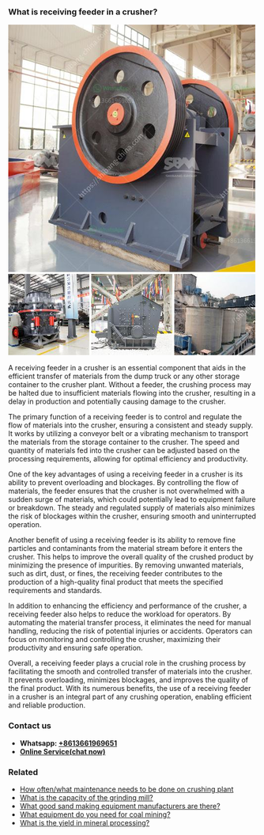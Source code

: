 <h3>What is receiving feeder in a crusher?</h3><img src='1701743401.jpg' alt=''><p>A receiving feeder in a crusher is an essential component that aids in the efficient transfer of materials from the dump truck or any other storage container to the crusher plant. Without a feeder, the crushing process may be halted due to insufficient materials flowing into the crusher, resulting in a delay in production and potentially causing damage to the crusher.</p><p>The primary function of a receiving feeder is to control and regulate the flow of materials into the crusher, ensuring a consistent and steady supply. It works by utilizing a conveyor belt or a vibrating mechanism to transport the materials from the storage container to the crusher. The speed and quantity of materials fed into the crusher can be adjusted based on the processing requirements, allowing for optimal efficiency and productivity.</p><p>One of the key advantages of using a receiving feeder in a crusher is its ability to prevent overloading and blockages. By controlling the flow of materials, the feeder ensures that the crusher is not overwhelmed with a sudden surge of materials, which could potentially lead to equipment failure or breakdown. The steady and regulated supply of materials also minimizes the risk of blockages within the crusher, ensuring smooth and uninterrupted operation.</p><p>Another benefit of using a receiving feeder is its ability to remove fine particles and contaminants from the material stream before it enters the crusher. This helps to improve the overall quality of the crushed product by minimizing the presence of impurities. By removing unwanted materials, such as dirt, dust, or fines, the receiving feeder contributes to the production of a high-quality final product that meets the specified requirements and standards.</p><p>In addition to enhancing the efficiency and performance of the crusher, a receiving feeder also helps to reduce the workload for operators. By automating the material transfer process, it eliminates the need for manual handling, reducing the risk of potential injuries or accidents. Operators can focus on monitoring and controlling the crusher, maximizing their productivity and ensuring safe operation.</p><p>Overall, a receiving feeder plays a crucial role in the crushing process by facilitating the smooth and controlled transfer of materials into the crusher. It prevents overloading, minimizes blockages, and improves the quality of the final product. With its numerous benefits, the use of a receiving feeder in a crusher is an integral part of any crushing operation, enabling efficient and reliable production.</p><h3>Contact us</h3><ul><li><strong>Whatsapp:&nbsp;<a href="https://wa.me/8613661969651">+8613661969651</a></strong></li><li><a href="https://swt.shibang-china.com/?git&amp;zhl&amp;What is receiving feeder in a crusher"><strong>Online Service(chat now)</strong></a></li></ul><h3>Related</h3><ul><li><a href='How oftenwhat maintenance needs to be done on crushing plant.md'>How often/what maintenance needs to be done on crushing plant</a></li><li><a href='What is the capacity of the grinding mill.md'>What is the capacity of the grinding mill?</a></li><li><a href='What good sand making equipment manufacturers are there.md'>What good sand making equipment manufacturers are there?</a></li><li><a href='What equipment do you need for coal mining.md'>What equipment do you need for coal mining?</a></li><li><a href='What is the yield in mineral processing.md'>What is the yield in mineral processing?</a></li></ul>